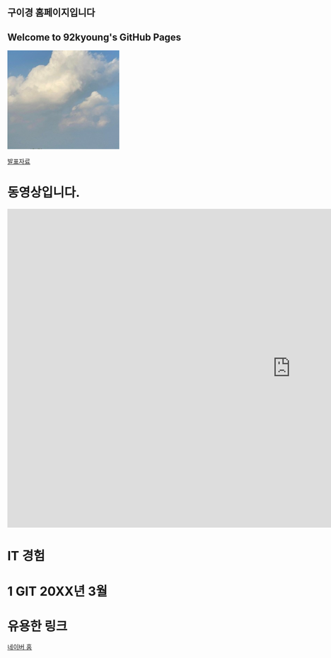 ## 구이경 홈페이지입니다
## Welcome to 92kyoung's GitHub Pages



<img src="hi.PNG"/> <br>

[발표자료](/project.pptx) <br>

# 동영상입니다. 

<iframe width="1280" height="720" src="https://www.youtube.com/embed/mOajcjt8eeI" title="YouTube video player" frameborder="0" allow="accelerometer; autoplay; clipboard-write; encrypted-media; gyroscope; picture-in-picture" allowfullscreen></iframe>



# IT 경험
# 1 GIT 20XX년 3월


# 유용한 링크

[네이버 홈](https://naver.com)


